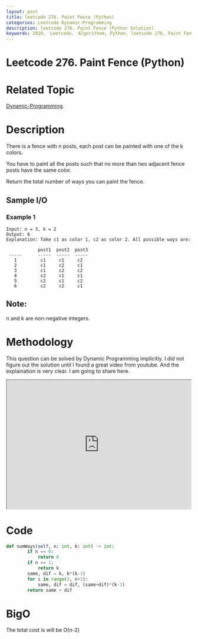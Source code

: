 ```yaml
---
layout: post
title: leetcode 276. Paint Fence (Python)
categories: Leetcode Dynamic-Programming
description: leetcode 276. Paint Fence (Python Solution)
keywords: 2020， Leetcode， Algorithem, Python, leetcode 276, Paint Fence, zhenyu, Dynamic Programming, DP
---
```


# Leetcode 276. Paint Fence (Python)

# Related Topic
<a href="/categories/#Dynamic-Programming" target="_blank"> Dynamic-Programming</a>.

# Description
There is a fence with n posts, each post can be painted with one of the k colors.

You have to paint all the posts such that no more than two adjacent fence posts have the same color.

Return the total number of ways you can paint the fence.


## Sample I/O
### Example 1
```
Input: n = 3, k = 2
Output: 6
Explanation: Take c1 as color 1, c2 as color 2. All possible ways are:

            post1  post2  post3      
 -----      -----  -----  -----       
   1         c1     c1     c2 
   2         c1     c2     c1 
   3         c1     c2     c2 
   4         c2     c1     c1  
   5         c2     c1     c2
   6         c2     c2     c1

```

## Note:
n and k are non-negative integers.


# Methodology
This question can be solved by Dynamic Programming implicitly. I did not figure out the solution until I found a great video from youtube. And the explaination is very clear. I am going to share here.

<!-- <a href="http://www.youtube.com/watch?feature=player_embedded&v=deh7UpSRaEY
" target="_blank"><img src="http://img.youtube.com/vi/deh7UpSRaEY/0.jpg" 
alt="Paint Fence" width="100%" height="80%" border="10" /></a> -->

<iframe width="500" height="350"
src="https://www.youtube.com/embed/deh7UpSRaEY">
</iframe>
   

# Code
```python
def numWays(self, n: int, k: int) -> int:
        if n == 0:
            return 0
        if n == 1:
            return k
        same, dif = k, k*(k-1)
        for i in range(3, n+1):
            same, dif = dif, (same+dif)*(k-1)
        return same + dif
```
# BigO
The total cost is will be O(n-2)
